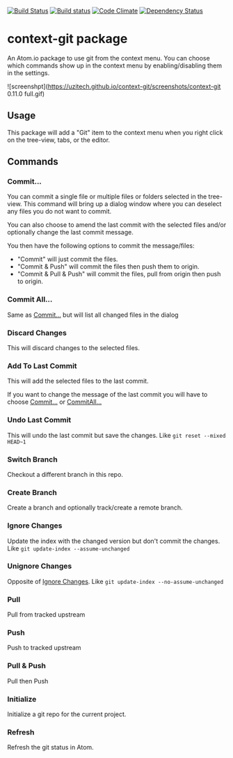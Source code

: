 <!-- [![Throughput Graph](https://graphs.waffle.io/UziTech/context-git/throughput.svg)](https://waffle.io/UziTech/context-git/metrics) -->
[![Build Status](https://travis-ci.org/UziTech/context-git.svg?branch=master)](https://travis-ci.org/UziTech/context-git)
[![Build status](https://ci.appveyor.com/api/projects/status/649me6gpm37u4tja?svg=true)](https://ci.appveyor.com/project/UziTech/context-git)
[![Code Climate](https://codeclimate.com/github/UziTech/context-git/badges/gpa.svg)](https://codeclimate.com/github/UziTech/context-git)
[![Dependency Status](https://david-dm.org/UziTech/context-git.svg)](https://david-dm.org/UziTech/context-git)

# context-git package

An Atom.io package to use git from the context menu. You can choose which commands show up in the context menu by enabling/disabling them in the settings.

![screenshpt](https://uzitech.github.io/context-git/screenshots/context-git 0.11.0 full.gif)

## Usage

This package will add a "Git" item to the context menu when you right click on the tree-view, tabs, or the editor.

## Commands

### Commit...

You can commit a single file or multiple files or folders selected in the tree-view. This command will bring up a dialog window where you can deselect any files you do not want to commit.

You can also choose to amend the last commit with the selected files and/or optionally change the last commit message.

You then have the following options to commit the message/files:

-   "Commit" will just commit the files.
-   "Commit & Push" will commit the files then push them to origin.
-   "Commit & Pull & Push" will commit the files, pull from origin then push to origin.

### Commit All...

Same as [Commit...](#commit) but will list all changed files in the dialog

### Discard Changes

This will discard changes to the selected files.

### Add To Last Commit

This will add the selected files to the last commit.

If you want to change the message of the last commit you will have to choose [Commit...](#commit) or [CommitAll...](#commit-all)

### Undo Last Commit

This will undo the last commit but save the changes. Like `git reset --mixed HEAD~1`

### Switch Branch

Checkout a different branch in this repo.

### Create Branch

Create a branch and optionally track/create a remote branch.

### Ignore Changes

Update the index with the changed version but don't commit the changes. Like `git update-index --assume-unchanged`

### Unignore Changes

Opposite of [Ignore Changes](#ignore-changes). Like `git update-index --no-assume-unchanged`

### Pull

Pull from tracked upstream

### Push

Push to tracked upstream

### Pull & Push

Pull then Push

### Initialize

Initialize a git repo for the current project.

### Refresh

Refresh the git status in Atom.
